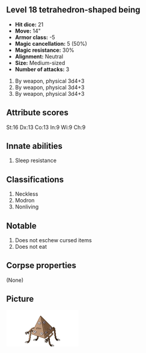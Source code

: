## Level 18 tetrahedron-shaped being
- **Hit dice:** 21
- **Move:** 14"
- **Armor class:** -5
- **Magic cancellation:** 5 (50%)
- **Magic resistance:** 30%
- **Alignment:** Neutral
- **Size:** Medium-sized
- **Number of attacks:** 3
1. By weapon, physical 3d4+3
2. By weapon, physical 3d4+3
3. By weapon, physical 3d4+3
## Attribute scores
St:16 Dx:13 Co:13 In:9 Wi:9 Ch:9
## Innate abilities
1. Sleep resistance
## Classifications
1. Neckless
2. Modron
3. Nonliving
## Notable
1. Does not eschew cursed items
2. Does not eat
## Corpse properties
(None)
## Picture
![Modron tridrone](https://github.com/hyvanmielenpelit/GnollHackTileSet/blob/main/Monsters/modron_tridrone/modron_tridrone.png)

